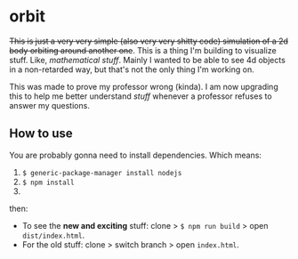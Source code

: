 # orbit
~~This is just a very very simple (also very very shitty code) simulation of a 2d body orbiting around another one~~.
This is a thing I'm building to visualize stuff. Like, _mathematical stuff_. Mainly I wanted to be able
to see 4d objects in a non-retarded way, but that's not the only thing I'm working on.

This was made to prove my professor wrong (kinda). I am now upgrading this to help me
better understand _stuff_ whenever a professor refuses to answer my questions.

## How to use
You are probably gonna need to install dependencies. Which means:
1) `$ generic-package-manager install nodejs`
2) `$ npm install`
3)
then:
- To see the **new and exciting** stuff: clone > `$ npm run build` > open `dist/index.html`.
- For the old stuff: clone > switch branch > open `index.html`.

